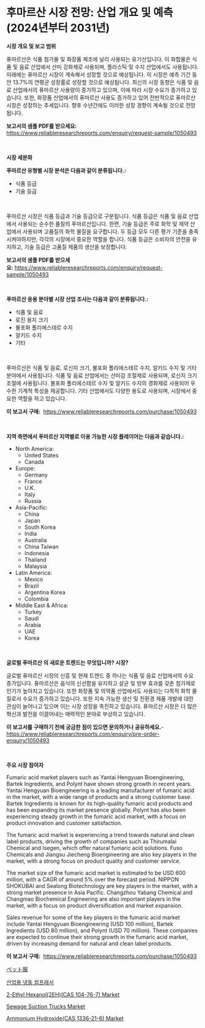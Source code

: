 <p><h1>후마르산 시장 전망: 산업 개요 및 예측 (2024년부터 2031년)</h1></p><p><strong>시장 개요 및 보고 범위</strong></p>
<p><p>퓨마르산은 식품 첨가물 및 화장품 제조에 널리 사용되는 유기산입니다. 이 화합물은 식품 및 음료 산업에서 산미 강화제로 사용되며, 플라스틱 및 수지 산업에서도 사용됩니다. 미래에는 퓨마르산 시장이 계속해서 성장할 것으로 예상됩니다. 이 시장은 예측 기간 동안 13.7%의 연평균 성장률로 성장할 것으로 예상됩니다. 최신의 시장 동향은 식품 및 음료 산업에서의 퓨마르산 사용량이 증가하고 있으며, 이에 따라 시장 수요가 증가하고 있습니다. 또한, 화장품 산업에서의 퓨마르산 사용도 증가하고 있어 전반적으로 퓨마르산 시장은 성장하는 추세입니다. 향후 수년간에도 이러한 성장 경향이 계속될 것으로 전망됩니다.</p></p>
<p><strong>보고서의 샘플 PDF를 받으세요:</strong> <a href="https://www.reliableresearchreports.com/enquiry/request-sample/1050493">https://www.reliableresearchreports.com/enquiry/request-sample/1050493</a></p>
<p>&nbsp;</p>
<p><strong>시장 세분화</strong></p>
<p><strong>푸마르산 유형별 시장 분석은 다음과 같이 분류됩니다.:</strong></p>
<p><ul><li>식품 등급</li><li>기술 등급</li></ul></p>
<p>&nbsp;</p>
<p><p>푸마르산 시장은 식품 등급과 기술 등급으로 구분됩니다. 식품 등급은 식품 및 음료 산업에서 사용되는 순수한 품질의 푸마르산입니다. 한편, 기술 등급은 주로 화학 및 제약 산업에서 사용되며 고품질의 화학 물질을 요구합니다. 두 등급 모두 다른 평가 기준을 충족시켜야하지만, 각각의 시장에서 중요한 역할을 합니다. 식품 등급은 소비자의 안전을 유지하고, 기술 등급은 고품질 제품의 생산을 보장합니다.</p></p>
<p><strong>보고서의 샘플 PDF를 받으세요:</strong>&nbsp;<a href="https://www.reliableresearchreports.com/enquiry/request-sample/1050493">https://www.reliableresearchreports.com/enquiry/request-sample/1050493</a></p>
<p>&nbsp;</p>
<p><strong> 푸마르산 응용 분야별 시장 산업 조사는 다음과 같이 분류됩니다.:</strong></p>
<p><ul><li>식품 및 음료</li><li>로진 용지 크기</li><li>불포화 폴리에스테르 수지</li><li>알키드 수지</li><li>기타</li></ul></p>
<p>&nbsp;</p>
<p><p>푸마르산은 식품 및 음료, 로신지 크기, 불포화 폴리에스테르 수지, 알키드 수지 및 기타 분야에서 사용됩니다. 식품 및 음료 산업에서는 산미감 조절제로 사용되며, 로신지 크기 조절에 사용됩니다. 불포화 폴리에스테르 수지 및 알키드 수지의 경화제로 사용되어 우수한 기계적 특성을 제공합니다. 기타 산업에서도 다양한 용도로 사용되며, 시장에서 중요한 역할을 하고 있습니다.</p></p>
<p><strong>이 보고서 구매:</strong>&nbsp; <a href="https://www.reliableresearchreports.com/purchase/1050493">https://www.reliableresearchreports.com/purchase/1050493</a></p>
<p>&nbsp;</p>
<p><strong>지역 측면에서 푸마르산 지역별로 이용 가능한 시장 플레이어는 다음과 같습니다.:</strong></p>
<p><ul>
    <li>
        North America:
        <ul>
            <li>United States</li>
            <li>Canada</li>
        </ul>
    </li>
    <li>
        Europe:
        <ul>
            <li>Germany</li>
            <li>France</li>
            <li>U.K.</li>
            <li>Italy</li>
            <li>Russia</li>
        </ul>
    </li>
    <li>
        Asia-Pacific:
        <ul>
            <li>China</li>
            <li>Japan</li>
            <li>South Korea</li>
            <li>India</li>
            <li>Australia</li>
            <li>China Taiwan</li>
            <li>Indonesia</li>
            <li>Thailand</li>
            <li>Malaysia</li>
        </ul>
    </li>
    <li>
        Latin America:
        <ul>
            <li>Mexico</li>
            <li>Brazil</li>
            <li>Argentina Korea</li>
            <li>Colombia</li>
        </ul>
    </li>
    <li>
        Middle East & Africa:
        <ul>
            <li>Turkey</li>
            <li>Saudi</li>
            <li>Arabia</li>
            <li>UAE</li>
            <li>Korea</li>
        </ul>
    </li>
    </ul></p>
<p>&nbsp;</p>
<p><strong>글로벌 푸마르산 의 새로운 트렌드는 무엇입니까? 시장?</strong></p>
<p><p>글로벌 퓨마르산 시장의 신흥 및 현재 트렌드 중 하나는 식품 및 음료 산업에서의 수요 증가입니다. 퓨마르산은 음식의 신선함을 유지하고 살균 및 방부 효과를 갖춘 첨가제로 인기가 높아지고 있습니다. 또한 화장품 및 의약품 산업에서도 사용되는 다목적 화학 물질로서 수요가 증가하고 있습니다. 또한 지속 가능한 생산 및 친환경 제품 개발에 대한 관심이 늘어나고 있으며 이는 시장 성장을 촉진하고 있습니다. 퓨마르산 시장은 더 많은 혁신과 발전을 이끌어내는 매력적인 분야로 부상하고 있습니다.</p></p>
<p><strong>이 보고서를 구매하기 전에 궁금한 점이 있으면 문의하거나 공유하세요.</strong>- <a href="https://www.reliableresearchreports.com/enquiry/pre-order-enquiry/1050493">https://www.reliableresearchreports.com/enquiry/pre-order-enquiry/1050493</a></p>
<p>&nbsp;</p>
<p><strong>주요 시장 참여자</strong></p>
<p><p>Fumaric acid market players such as Yantai Hengyuan Bioengineering, Bartek Ingredients, and Polynt have shown strong growth in recent years. Yantai Hengyuan Bioengineering is a leading manufacturer of fumaric acid in the market, with a wide range of products and a strong customer base. Bartek Ingredients is known for its high-quality fumaric acid products and has been expanding its market presence globally. Polynt has also been experiencing steady growth in the fumaric acid market, with a focus on product innovation and customer satisfaction.</p><p>The fumaric acid market is experiencing a trend towards natural and clean label products, driving the growth of companies such as Thirumalai Chemical and Isegen, which offer natural fumaric acid solutions. Fuso Chemicals and Jiangsu Jiecheng Bioengineering are also key players in the market, with a strong focus on product quality and customer service.</p><p>The market size of the fumaric acid market is estimated to be USD 600 million, with a CAGR of around 5% over the forecast period. NIPPON SHOKUBAI and Sealong Biotechnology are key players in the market, with a strong market presence in Asia Pacific. Changzhou Yabang Chemical and Changmao Biochemical Engineering are also important players in the market, with a focus on product diversification and market expansion.</p><p>Sales revenue for some of the key players in the fumaric acid market include Yantai Hengyuan Bioengineering (USD 100 million), Bartek Ingredients (USD 80 million), and Polynt (USD 70 million). These companies are expected to continue their strong growth in the fumaric acid market, driven by increasing demand for natural and clean label products.</p></p>
<p><strong>이 보고서 구매:</strong>&nbsp;&nbsp;<a href="https://www.reliableresearchreports.com/purchase/1050493">https://www.reliableresearchreports.com/purchase/1050493</a></p>
<p><p><a href="https://medium.com/@lillianamurazik2023/%E3%83%9A%E3%83%83%E3%83%88%E6%9C%8D%E5%B8%82%E5%A0%B4-%E7%AB%B6%E4%BA%89%E5%88%86%E6%9E%90-%E5%B8%82%E5%A0%B4%E3%83%88%E3%83%AC%E3%83%B3%E3%83%89-%E3%81%8A%E3%82%88%E3%81%B32031%E5%B9%B4%E3%81%BE%E3%81%A7%E3%81%AE%E4%BA%88%E6%B8%AC-9b6efae04a13">ペット服</a></p><p><a href="https://github.com/vsap75a286l/Market-Research-Report-List-1/blob/main/8431100283.md">산업용 냉동 컴프레서</a></p><p><a href="https://github.com/lylyparadise/Market-Research-Report-List-2/blob/main/2-ethyl-hexanol2ehcas-104-76-7-market.md">2-Ethyl Hexanol(2EH)(CAS 104-76-7) Market</a></p><p><a href="https://issuu.com/reportprime-2/docs/sewage-suction-trucks-market-size-2030.pptx">Sewage Suction Trucks Market</a></p><p><a href="https://github.com/johnbach50/Market-Research-Report-List-2/blob/main/ammonium-hydroxidecas-1336-21-6-market.md">Ammonium Hydroxide(CAS 1336-21-6) Market</a></p></p>
